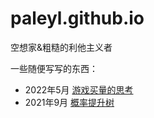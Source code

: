 # paleyl.github.io

空想家&粗糙的利他主义者

一些随便写写的东西：

- 2022年5月 [游戏买量的思考](https://doc.weixin.qq.com/doc/w3_ACAAhQbdAFwf20IrL5ZSkCqj1fM1t?scode=AJEAIQdfAAoT1Mqn57ACAAhQbdAFw)
- 2021年9月 [概率提升树](https://paleyl.github.io/pbtree/)
